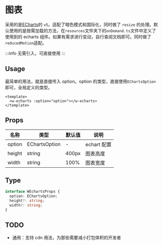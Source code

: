 # 图表

采用的是[ECharts](https://github.com/apache/echarts)的 `v5`。适配了暗色模式和国际化，同时做了 `resize` 的处理。默认使用的是按需加载的方法，在`resources`文件夹下的`onDemand.ts`文件中定义了使用到的 echarts 组件。如果有需求进行变动，自行查阅文档即可。同时做了`reducedMotion`适配。

:::info
无需引入，可直接使用
:::

## Usage

最简单的用法，就是直接传入 option。option 的类型，直接使用`EChartsOption`即可，全局定义的类型。

```vue
<template>
  <w-echarts :option="option"></w-echarts>
</template>
```

## Props

| 名称   | 类型          | 默认值 | 说明        |
| ------ | ------------- | ------ | ----------- |
| option | EChartsOption | -      | echart 配置 |
| height | string        | 400px  | 图表高度    |
| width  | string        | 100%   | 图表宽度    |

## Type

```ts
interface WEchartsProps {
  option: EChartsOption;
  height?: string;
  width?: string;
}
```

## TODO

- 通用：支持 cdn 用法，为那些需要减小打包体积的开发者
